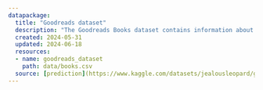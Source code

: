```yaml
---
datapackage:
  title: "Goodreads dataset"
  description: "The Goodreads Books dataset contains information about various books listed on Goodreads. The dataset includes attributes such as title, authors, average rating, ISBN, language code, number of pages, ratings count, and text reviews count. The dataset is used to derive metrics like RMSE, R squared, and model accuracy."
  created: 2024-05-31
  updated: 2024-06-18
  resources:
  - name: goodreads_dataset
    path: data/books.csv
  source: [prediction](https://www.kaggle.com/datasets/jealousleopard/goodreadsbooks)
---
```

